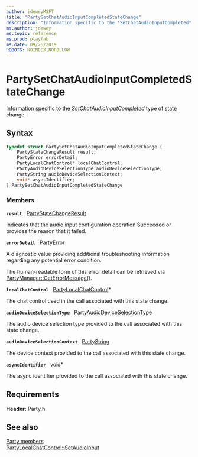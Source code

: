 ```yaml
---
author: jdeweyMSFT
title: "PartySetChatAudioInputCompletedStateChange"
description: "Information specific to the *SetChatAudioInputCompleted* type of state change."
ms.author: jdewey
ms.topic: reference
ms.prod: playfab
ms.date: 09/26/2019
ROBOTS: NOINDEX,NOFOLLOW
---
```


# PartySetChatAudioInputCompletedStateChange  

Information specific to the *SetChatAudioInputCompleted* type of state change.  

## Syntax  
  
```cpp
typedef struct PartySetChatAudioInputCompletedStateChange {  
    PartyStateChangeResult result;  
    PartyError errorDetail;  
    PartyLocalChatControl* localChatControl;  
    PartyAudioDeviceSelectionType audioDeviceSelectionType;  
    PartyString audioDeviceSelectionContext;  
    void* asyncIdentifier;  
} PartySetChatAudioInputCompletedStateChange  
```
  
### Members  
  
**`result`** &nbsp; [PartyStateChangeResult](../enums/partystatechangeresult.md)  
  
Indicates that the audio input configuration operation Succeeded or provides the reason that it failed.
  
**`errorDetail`** &nbsp; PartyError  
  
A diagnostic value providing additional troubleshooting information regarding any potential error condition.
  
The human-readable form of this error detail can be retrieved via [PartyManager::GetErrorMessage()](../classes/PartyManager/methods/partymanager_geterrormessage.md).
  
**`localChatControl`** &nbsp; [PartyLocalChatControl](../classes/PartyLocalChatControl/partylocalchatcontrol.md)*  
  
The chat control used in the call associated with this state change.
  
**`audioDeviceSelectionType`** &nbsp; [PartyAudioDeviceSelectionType](../enums/partyaudiodeviceselectiontype.md)  
  
The audio device selection type provided to the call associated with this state change.
  
**`audioDeviceSelectionContext`** &nbsp; [PartyString](../typedefs.md)  
  
The device context provided to the call associated with this state change.
  
**`asyncIdentifier`** &nbsp; void*  
  
The async identifier provided to the call associated with this state change.
  
  
## Requirements  
  
**Header:** Party.h
  
## See also  
[Party members](../party_members.md)  
[PartyLocalChatControl::SetAudioInput](../classes/PartyLocalChatControl/methods/partylocalchatcontrol_setaudioinput.md)
  
  
